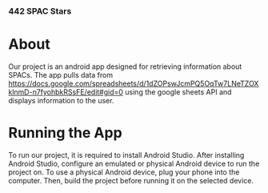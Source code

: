 ### 442 SPAC Stars


# About

Our project is an android app designed for retrieving information about SPACs.
The app pulls data from https://docs.google.com/spreadsheets/d/1dZOPswJcmPQ5OqTw7LNeTZOXklnmD-n7fyohbkRSsFE/edit#gid=0 using the google sheets API and displays information to the user.

# Running the App
To run our project, it is required to install Android Studio.
After installing Android Studio, configure an emulated or physical Android device to run the project on.
To use a physical Android device, plug your phone into the computer.
Then, build the project before running it on the selected device.
